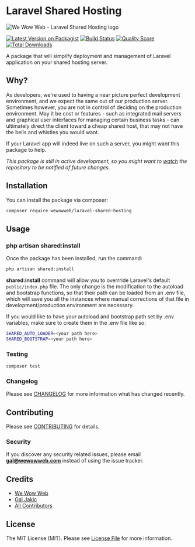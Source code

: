 # Laravel Shared Hosting

![We Wow Web - Laravel Shared Hosting logo](https://wewowweb.com/github/laravel-shared-hosting/logo.png)

[![Latest Version on Packagist](https://img.shields.io/packagist/v/wewowweb/laravel-shared-hosting.svg?style=flat-square)](https://packagist.org/packages/wewowweb/laravel-shared-hosting)
[![Build Status](https://img.shields.io/travis/wewowweb/laravel-shared-hosting/master.svg?style=flat-square)](https://travis-ci.org/wewowweb/laravel-shared-hosting)
[![Quality Score](https://img.shields.io/scrutinizer/g/wewowweb/laravel-shared-hosting.svg?style=flat-square)](https://scrutinizer-ci.com/g/wewowweb/laravel-shared-hosting)
[![Total Downloads](https://img.shields.io/packagist/dt/wewowweb/laravel-shared-hosting.svg?style=flat-square)](https://packagist.org/packages/wewowweb/laravel-shared-hosting)

A package that will simplify deployment and management of Laravel application on your shared hosting server.

## Why?

As developers, we're used to having a near picture perfect development environment, and we expect the same out of our production server. Sometimes however, you are not in control of deciding on the production environment. May it be cost or features - such as integrated mail servers and graphical user interfaces for managing certain business tasks - can ultimately direct the client toward a cheap shared host, that may not have the bells and whistles you would want.

If your Laravel app will indeed live on such a server, you might want this package to help.

*This package is still in active development, so you might want to [watch](https://github.com/wewowweb/laravel-shared-hosting/subscription) the repository to be notified of future changes.*

## Installation

You can install the package via composer:

```bash
composer require wewowweb/laravel-shared-hosting
```

## Usage

### php artisan shared:install

Once the package has been installed, run the command:

``` bash
php artisan shared:install
``` 
**shared:install** command will allow you to overrride Laravel's default `public/index.php` file. The only change is the modification to the autoload and bootstrap functions, so that their path can be loaded from an .env file, which will save you all the instances where manual corrections of that file in development/production environment are necessary.

If you would like to have your autoload and bootstrap path set by .env variables, make sure to create them in the .env file like so:

``` bash
SHARED_AUTO_LOADER=<your path here>
SHARED_BOOTSTRAP=<your path here>
``` 



### Testing

``` bash
composer test
```

### Changelog

Please see [CHANGELOG](CHANGELOG.md) for more information what has changed recently.

## Contributing

Please see [CONTRIBUTING](CONTRIBUTING.md) for details.

### Security

If you discover any security related issues, please email **gal@wewowweb.com** instead of using the issue tracker.

## Credits

- [We Wow Web](https://github.com/wewowweb)
- [Gal Jakic](https://github.com/morpheus7CS)
- [All Contributors](../../contributors)

## License

The MIT License (MIT). Please see [License File](LICENSE.md) for more information.